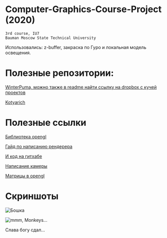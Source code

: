 # Computer-Graphics-Course-Project (2020)

```
3rd course, IU7
Bauman Moscow State Technical University
```

Использовались: z-buffer, закраска по Гуро и локальная модель освещения.

# Полезные репозитории:

[WinterPuma, можно также в readme найти ссылку на dropbox c кучей проектов](https://github.com/Winterpuma/bmstu_CG_CP)

[Kotyarich](https://github.com/Kotyarich/computer-graphic-project)

# Полезные ссылки

[Библиотека opengl](https://github.com/g-truc/glm/blob/0.9.5/glm/gtc/matrix_transform.inl#L208)

[Гайд по написанию рендерера](https://habr.com/ru/post/248153/)

[И код на гитхабе](https://github.com/ssloy/tinyrenderer/tree/10723326bb631d081948e5346d2a64a0dd738557)

[Написание камеры](http://esate.ru/uroki/OpenGL/uroki_opengl/_p4116/)

[Матрицы в opengl](http://opengl-tutorial.blogspot.com/p/3.html)

# Скриншоты

![Бошка](https://github.com/shlyapos/bmstu_cg_proj/blob/master/Documents/ui_example0.png)

![mmm, Monkeys...](https://github.com/shlyapos/bmstu_cg_proj/blob/master/Documents/ui_example1.png)

Слава богу сдал...
